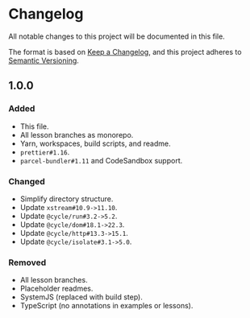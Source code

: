 # Changelog

All notable changes to this project will be documented in this file.

The format is based on [Keep a Changelog](https://keepachangelog.com/en/1.0.0/),
and this project adheres to [Semantic Versioning](https://semver.org/spec/v2.0.0.html).

## 1.0.0

### Added

- This file.
- All lesson branches as monorepo.
- Yarn, workspaces, build scripts, and readme.
- `prettier#1.16`.
- `parcel-bundler#1.11` and CodeSandbox support.

### Changed

- Simplify directory structure.
- Update `xstream#10.9->11.10`.
- Update `@cycle/run#3.2->5.2`.
- Update `@cycle/dom#18.1->22.3`.
- Update `@cycle/http#13.3->15.1`.
- Update `@cycle/isolate#3.1->5.0`.

### Removed

- All lesson branches.
- Placeholder readmes.
- SystemJS (replaced with build step).
- TypeScript (no annotations in examples or lessons).
